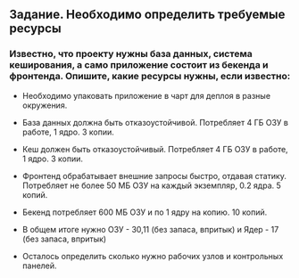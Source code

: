 ## Задание. Необходимо определить требуемые ресурсы

### Известно, что проекту нужны база данных, система кеширования, а само приложение состоит из бекенда и фронтенда. Опишите, какие ресурсы нужны, если известно:

- Необходимо упаковать приложение в чарт для деплоя в разные окружения.
- База данных должна быть отказоустойчивой. Потребляет 4 ГБ ОЗУ в работе, 1 ядро. 3 копии.
- Кеш должен быть отказоустойчивый. Потребляет 4 ГБ ОЗУ в работе, 1 ядро. 3 копии.
- Фронтенд обрабатывает внешние запросы быстро, отдавая статику. Потребляет не более 50 МБ ОЗУ на каждый экземпляр, 0.2 ядра. 5 копий.
- Бекенд потребляет 600 МБ ОЗУ и по 1 ядру на копию. 10 копий.

- В общем итоге нужно ОЗУ - 30,11 (без запаса, впритык) и Ядер - 17 (без запаса, впритык)
- Осталось определить сколько нужно рабочих узлов и контрольных панелей. 
